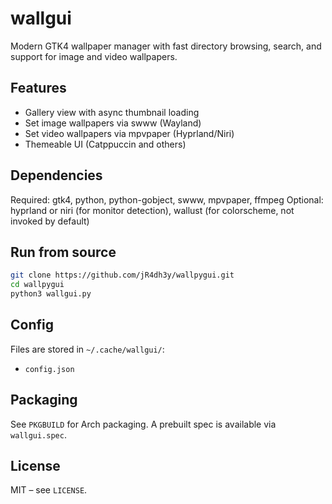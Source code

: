 # wallgui

Modern GTK4 wallpaper manager with fast directory browsing, search, and support for image and video wallpapers.

## Features
- Gallery view with async thumbnail loading
- Set image wallpapers via swww (Wayland)
- Set video wallpapers via mpvpaper (Hyprland/Niri)
- Themeable UI (Catppuccin and others)

## Dependencies
Required: gtk4, python, python-gobject, swww, mpvpaper, ffmpeg
Optional: hyprland or niri (for monitor detection), wallust (for colorscheme, not invoked by default)

## Run from source
```bash
git clone https://github.com/jR4dh3y/wallpygui.git
cd wallpygui
python3 wallgui.py
```

## Config
Files are stored in `~/.cache/wallgui/`:
- `config.json`

## Packaging
See `PKGBUILD` for Arch packaging. A prebuilt spec is available via `wallgui.spec`.

## License
MIT – see `LICENSE`.

